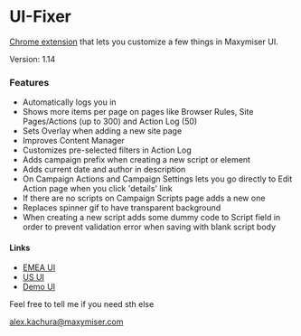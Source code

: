 # UI-Fixer
[Chrome extension](https://chrome.google.com/webstore/detail/ui-fixer/ocpdnkacigphdkeokobanmcinahdfnpd) that lets you customize a few things in Maxymiser UI.

Version: 1.14

### Features
* Automatically logs you in
* Shows more items per page on pages like Browser Rules, Site Pages/Actions (up to 300) and Action Log (50)
* Sets Overlay when adding a new site page
* Improves Content Manager
* Customizes pre-selected filters in Action Log
* Adds campaign prefix when creating a new script or element
* Adds current date and author in description
* On Campaign Actions and Campaign Settings lets you go directly to Edit Action page when you click 'details' link
* If there are no scripts on Campaign Scripts page adds a new one
* Replaces spinner gif to have transparent background
* When creating a new script adds some dummy code to Script field in order to prevent validation error when saving with blank script body

#### Links
- [EMEA UI](https://ui61.maxymiser.com/)
- [US UI](https://ui61us.maxymiser.com/)
- [Demo UI](https://demo.maxymiser.org/)

Feel free to tell me if you need sth else

<alex.kachura@maxymiser.com>